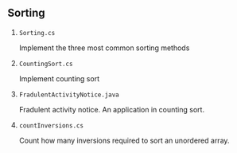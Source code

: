 ## Sorting

1. `Sorting.cs`

   Implement the three most common sorting methods

2. `CountingSort.cs`

   Implement counting sort

3. `FradulentActivityNotice.java`

   Fradulent activity notice. An application in counting sort.

4. `countInversions.cs`

   Count how many inversions required to sort an unordered array.
